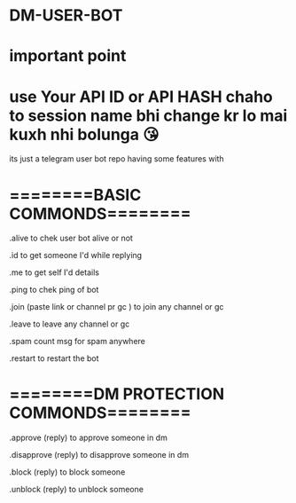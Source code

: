 # DM-USER-BOT 
# important point 

# use Your API ID or API HASH chaho to session name bhi change kr lo mai kuxh nhi bolunga 😘

its just a telegram user bot repo having some features with 

# ========BASIC COMMONDS========

.alive to chek user bot alive or not
 
.id to get someone I'd while replying 

.me to get self I'd details 

.ping to chek ping of bot 

.join (paste link or channel pr gc ) to join any channel or gc 

.leave to leave any channel or gc

.spam count msg for spam anywhere 

.restart to restart the bot 

# ========DM PROTECTION COMMONDS========

.approve (reply) to approve someone in dm 

.disapprove (reply) to disapprove someone in dm

.block (reply) to block someone

.unblock (reply) to unblock someone
